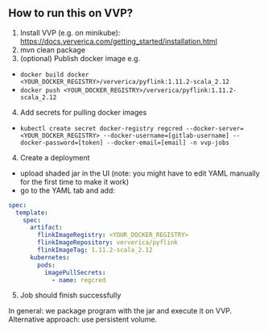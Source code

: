 ## How to run this on VVP?

1. Install VVP (e.g. on minikube): https://docs.ververica.com/getting_started/installation.html
2. mvn clean package
3. (optional) Publish docker image e.g.
- `docker build docker <YOUR_DOCKER_REGISTRY>/ververica/pyflink:1.11.2-scala_2.12`
- `docker push <YOUR_DOCKER_REGISTRY>/ververica/pyflink:1.11.2-scala_2.12`
4. Add secrets for pulling docker images
- `kubectl create secret docker-registry regcred --docker-server=<YOUR_DOCKER_REGISTRY> --docker-username=[gitlab-username] --docker-password=[token] --docker-email=[email] -n vvp-jobs`
4. Create a deployment
- upload shaded jar in the UI (note: you might have to edit YAML manually for the first time to make it work)
- go to the YAML tab and add:
```yaml
spec:
  template:
    spec:
      artifact:
        flinkImageRegistry: <YOUR_DOCKER_REGISTRY>
        flinkImageRepository: ververica/pyflink
        flinkImageTag: 1.11.2-scala_2.12
      kubernetes:
        pods:
          imagePullSecrets:
            - name: regcred
```
5. Job should finish successfully

In general: we package program with the jar and execute it on VVP.
Alternative approach: use persistent volume.
